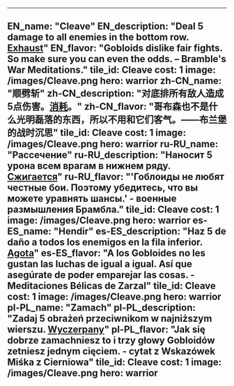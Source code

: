 ---

EN_name: "Cleave"
EN_description: "Deal 5 damage to all enemies in the bottom row.  <u>Exhaust</u>"
EN_flavor: "Gobloids dislike fair fights. So make sure you can even the odds. – Bramble's War Meditations."
tile_id: Cleave
cost: 1
image: /images/Cleave.png
hero: warrior
zh-CN_name: "顺劈斩"
zh-CN_description: "对底排所有敌人造成5点伤害。<u>消耗</u>。"
zh-CN_flavor: "哥布森也不是什么光明磊落的东西，所以不用和它们客气。——布兰堡的战时沉思"
tile_id: Cleave
cost: 1
image: /images/Cleave.png
hero: warrior
ru-RU_name: "Рассечение"
ru-RU_description: "Наносит 5 урона всем врагам в нижнем ряду.  <u>Сжигается</u>"
ru-RU_flavor: "'Гоблоиды не любят честные бои. Поэтому убедитесь, что вы можете уравнять шансы.' - военные размышления Брамбла."
tile_id: Cleave
cost: 1
image: /images/Cleave.png
hero: warrior
es-ES_name: "Hendir"
es-ES_description: "Haz 5 de daño a todos los enemigos en la fila inferior. <u>Agota</u>"
es-ES_flavor: "A los Gobloides no les gustan las luchas de igual a igual. Así que asegúrate de poder emparejar las cosas. - Meditaciones Bélicas de Zarzal"
tile_id: Cleave
cost: 1
image: /images/Cleave.png
hero: warrior
pl-PL_name: "Zamach"
pl-PL_description: "Zadaj 5 obrażeń przeciwnikom w najniższym wierszu. <u>Wyczerpany</u>"
pl-PL_flavor: "Jak się dobrze zamachniesz to i trzy głowy Gobloidów zetniesz jednym cięciem. - cytat z Wskazówek Miśka z Cierniowa"
tile_id: Cleave
cost: 1
image: /images/Cleave.png
hero: warrior
---